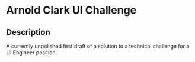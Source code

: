# Arnold Clark UI Challenge

## Description
A currently unpolished first draft of a solution to a technical challenge for a UI Engineer position.

